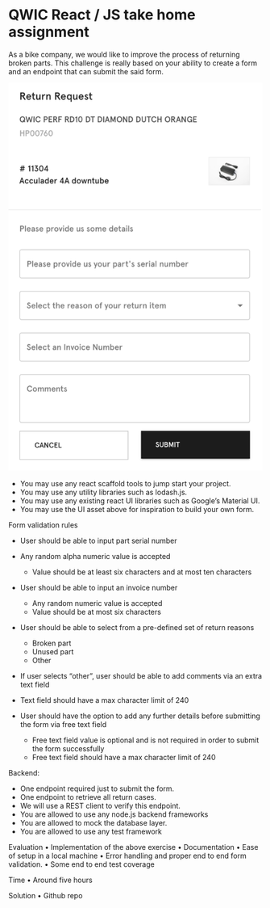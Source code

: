 # QWIC React / JS take home assignment

As a bike company, we would like to improve the process of returning broken parts. This challenge is really based on your ability to create a form and an endpoint that can submit the said form.

![](form.png)

-   You may use any react scaffold tools to jump start your project.
-   You may use any utility libraries such as lodash.js.
-   You may use any existing react UI libraries such as Google’s Material UI.
-   You may use the UI asset above for inspiration to build your own form.

Form validation rules

-   User should be able to input part serial number
-   Any random alpha numeric value is accepted
    -   Value should be at least six characters and at most ten characters
-   User should be able to input an invoice number
    -   Any random numeric value is accepted
    -   Value should be at most six characters
-   User should be able to select from a pre-defined set of return reasons

    -   Broken part
    -   Unused part
    -   Other

-   If user selects “other”, user should be able to add comments via an extra text field
-   Text field should have a max character limit of 240
-   User should have the option to add any further details before submitting the form via free text field
    -   Free text field value is optional and is not required in order to submit the form successfully
    -   Free text field should have a max character limit of 240

Backend:

-   One endpoint required just to submit the form.
-   One endpoint to retrieve all return cases.
-   We will use a REST client to verify this endpoint.
-   You are allowed to use any node.js backend frameworks
-   You are allowed to mock the database layer.
-   You are allowed to use any test framework

Evaluation
• Implementation of the above exercise
• Documentation
• Ease of setup in a local machine
• Error handling and proper end to end form validation.
• Some end to end test coverage

Time
• Around five hours

Solution
• Github repo
